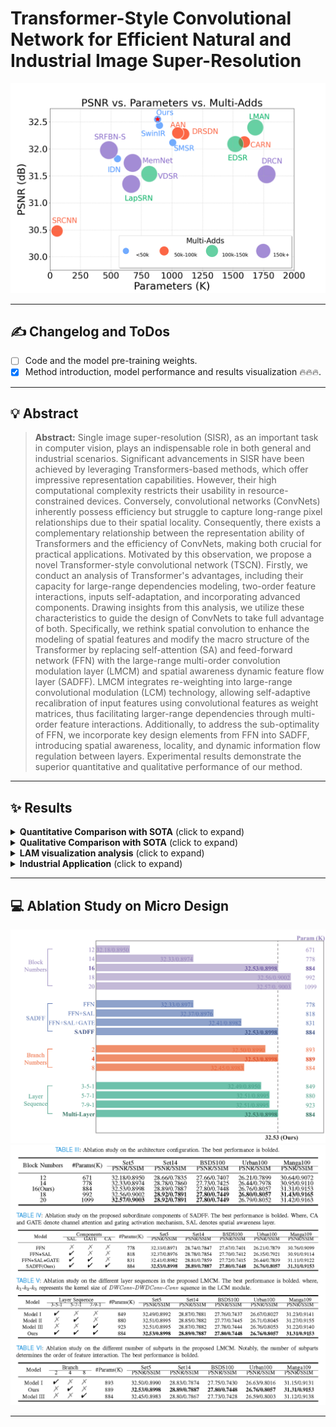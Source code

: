 # **Transformer-Style Convolutional Network for Efficient Natural and Industrial Image Super-Resolution**
<img src="images\Complexity.png" style="zoom:50%;" />

<hr />

## :writing_hand: Changelog and ToDos
- [ ] Code and the model pre-training weights.
- [x] Method introduction, model performance and results visualization  :fire::fire::fire:.

<hr />

## :bulb: Abstract
> **Abstract:** Single image super-resolution (SISR), as an important task in computer vision, plays an indispensable role in both general and industrial scenarios. Significant advancements in SISR have been achieved by leveraging Transformers-based methods, which offer impressive representation capabilities. However, their high computational complexity restricts their usability in resource-constrained devices. Conversely, convolutional networks (ConvNets) inherently possess efficiency but struggle to capture long-range pixel relationships due to their spatial locality. Consequently, there exists a complementary relationship between the representation ability of Transformers and the efficiency of ConvNets, making both crucial for practical applications. Motivated by this observation, we propose a novel Transformer-style convolutional network (TSCN). 
> Firstly, we conduct an analysis of Transformer's advantages, including their capacity for large-range dependencies modeling, two-order feature interactions, inputs self-adaptation, and incorporating advanced components. Drawing insights from this analysis, we utilize these characteristics to guide the design of ConvNets to take full advantage of both. Specifically, we rethink spatial convolution to enhance the modeling of spatial features and modify the macro structure of the Transformer by replacing self-attention (SA) and feed-forward network (FFN) with the large-range multi-order convolution modulation layer (LMCM) and spatial awareness dynamic feature flow layer (SADFF). LMCM integrates re-weighting into large-range convolutional modulation (LCM) technology, allowing self-adaptive recalibration of input features using convolutional features as weight matrices, thus facilitating larger-range dependencies through multi-order feature interactions. Additionally, to address the sub-optimality of FFN, we incorporate key design elements from FFN into SADFF, introducing spatial awareness, locality, and dynamic information flow regulation between layers. Experimental results demonstrate the superior quantitative and qualitative performance of our method.

<hr />

## :sparkles: Results
<details>
	<summary><strong>Quantitative Comparison with SOTA</strong> (click to expand) </summary>
        <p><img src = "images/Quan.png" width=100% height=100%></p>
	Quantitative comparison with SOTA methods on five popular benchmark datasets. Blue text indicates the best results. `Multi-Adds' is calculated with a 1280 $\times$ 720 HR image.
</details>
<details>
	<summary><strong>Qualitative Comparison with SOTA</strong> (click to expand) </summary>
        <p><img src = "images/Qualitative.png" width=100% height=100%></p>
</details>
<details>
	<summary><strong>LAM visualization analysis</strong> (click to expand) </summary>
	<p><img src = "images/LAM.png" width=100% height=100%></p>
	Results of Local Attribution Maps. A more widely distributed red area and higher DI represent a larger range pixels utilization. The heat maps exhibit the area of interest for different SR networks. The red regions are noticed by almost both EDSR, SwinIR, and CARN while the blue areas represent the additional LAM interest areas of the proposed TSCN. (TSCN has a higher diffusion index.)
</details>
<details>
	<summary><strong>Industrial Application</strong> (click to expand) </summary>
	<p><img src = "images/Industrial.png" width=100% height=100%></p>
	Industrial application of SISR: PCB images and license plate image super resolution for the electronics and autonomous driving industries.
	<p><img src = "images/seg-3.png" width=100% height=100%></p>
	Industrial Application of SISR: contributing to autonomous driving scenario parsing.
</details>
<hr />

## :computer: Ablation Study on Micro Design
<center class="half">
    <img src="images/overall.png" width="550"/>
    <img src="images/ab_table.png" width="550"/>
</center>

<hr />

